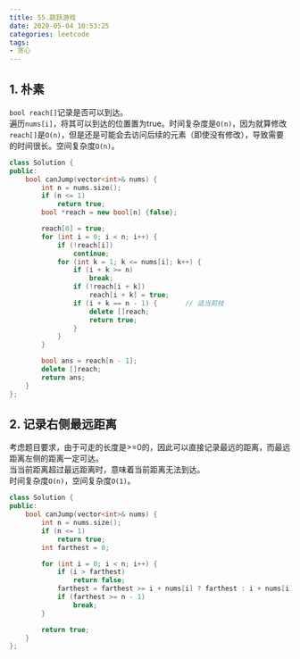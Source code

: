 ```yaml
---
title: 55.跳跃游戏
date: 2020-05-04 10:53:25
categories: leetcode
tags: 
- 贪心
---
```

## 1. 朴素
`bool reach[]`记录是否可以到达。  
遍历`nums[i]`，将其可以到达的位置置为true。时间复杂度是`O(n)`，因为就算修改`reach[]`是`O(n)`，但是还是可能会去访问后续的元素（即使没有修改），导致需要的时间很长。空间复杂度`O(n)`。  
```cpp
class Solution {
public:
    bool canJump(vector<int>& nums) {
        int n = nums.size();
        if (n <= 1)
            return true;
        bool *reach = new bool[n] {false};

        reach[0] = true;
        for (int i = 0; i < n; i++) {
            if (!reach[i])
                continue;
            for (int k = 1; k <= nums[i]; k++) {
                if (i + k >= n)
                    break;
                if (!reach[i + k])
                    reach[i + k] = true;
                if (i + k == n - 1) {       // 适当剪枝
                    delete []reach;
                    return true;
                }
            }
        }

        bool ans = reach[n - 1];
        delete []reach;
        return ans;
    }
};
```

## 2. 记录右侧最远距离
考虑题目要求，由于可走的长度是>=0的，因此可以直接记录最远的距离，而最远距离左侧的距离一定可达。  
当当前距离超过最远距离时，意味着当前距离无法到达。  
时间复杂度`O(n)`，空间复杂度`O(1)`。  

```cpp
class Solution {
public:
    bool canJump(vector<int>& nums) {
        int n = nums.size();
        if (n <= 1)
            return true;
        int farthest = 0;

        for (int i = 0; i < n; i++) {
            if (i > farthest)
                return false;
            farthest = farthest >= i + nums[i] ? farthest : i + nums[i];
            if (farthest >= n - 1)
                break;
        }

        return true;
    }
};
```